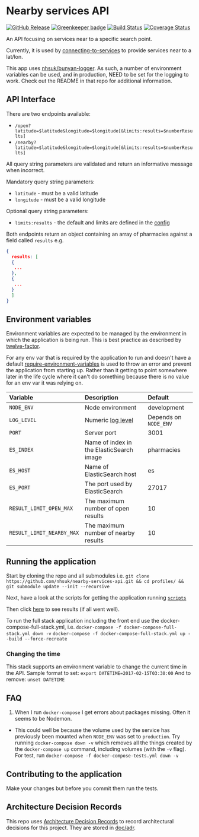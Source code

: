 # Nearby services API

[![GitHub Release](https://img.shields.io/github/release/nhsuk/nearby-services-api.svg)](https://github.com/nhsuk/nearby-services-api/releases/latest/)
[![Greenkeeper badge](https://badges.greenkeeper.io/nhsuk/nearby-services-api.svg)](https://greenkeeper.io/)
[![Build Status](https://travis-ci.org/nhsuk/nearby-services-api.svg?branch=master)](https://travis-ci.org/nhsuk/nearby-services-api)
[![Coverage Status](https://coveralls.io/repos/github/nhsuk/nearby-services-api/badge.svg)](https://coveralls.io/github/nhsuk/nearby-services-api)

An API focusing on services near to a specific search point.

Currently, it is used by [connecting-to-services](https://github.com/nhsuk/connecting-to-services)
to provide services near to a lat/lon.

This app uses [nhsuk/bunyan-logger](https://github.com/nhsuk/bunyan-logger). As
such, a number of environment variables can be used, and in production, NEED to
be set for the logging to work. Check out the README in that repo for additional
information.

## API Interface

There are two endpoints available:
- `/open?latitude=$latitude&longitude=$longitude[&limits:results=$numberResults]`
- `/nearby?latitude=$latitude&longitude=$longitude[&limits:results=$numberResults]`

All query string parameters are validated and return an informative message
when incorrect.

Mandatory query string parameters:
- `latitude` - must be a valid latitude
- `longitude` - must be a valid longitude

Optional query string parameters:
- `limits:results` - the default and limits are defined in the
  [config](config/config.js)

Both endpoints return an object containing an array of pharmacies against a
field called `results` e.g.
```json
{
  results: [
  {
   ...
  },
  {
   ...
  }
  ]
}
```

## Environment variables

Environment variables are expected to be managed by the environment in which
the application is being run. This is best practice as described by
[twelve-factor](https://12factor.net/config).

For any env var that is required by the application to run and doesn't have a
default [require-environment-variables](https://www.npmjs.com/package/require-environment-variables)
is used to throw an error and prevent the application from starting up. Rather
than it getting to point somewhere later in the life cycle where it can't do
something because there is no value for an env var it was relying on.

| Variable                  | Description                                                                                                                               | Default                |
| :------------------------ | :---------------------------------------------------------------------------------------------------------------------------------------- | :--------------------- |
| `NODE_ENV`                | Node environment                                                                                                                          | development            |
| `LOG_LEVEL`               | Numeric [log level](https://github.com/trentm/node-bunyan#levels)                                                                         | Depends on `NODE_ENV`  |
| `PORT`                    | Server port                                                                                                                               | 3001                   |
| `ES_INDEX`                | Name of index in the ElasticSearch image                                                                                                  | pharmacies             |
| `ES_HOST`                 | Name of ElasticSearch host                                                                                                                | es                     |
| `ES_PORT`                 | The port used by ElasticSearch                                                                                                            | 27017                  |
| `RESULT_LIMIT_OPEN_MAX`   | The maximum number of open results                                                                                                        | 10                     |
| `RESULT_LIMIT_NEARBY_MAX` | The maximum number of nearby results                                                                                                      | 10                     |

## Running the application

Start by cloning the repo and all submodules i.e.
`git clone https://github.com/nhsuk/nearby-services-api.git && cd profiles/ && git submodule update --init --recursive`

Next, have a look at the scripts for getting the application running
[`scripts`](scripts/)

Then click [here](http://localhost:3001/nearby?longitude=-1.0751380920410156&latitude=50.82191467285156)
to see results (if all went well).

To run the full stack application including the front end use the
docker-compose-full-stack.yml, i.e.
`docker-compose -f docker-compose-full-stack.yml down -v`
`docker-compose -f docker-compose-full-stack.yml up --build --force-recreate`

### Changing the time

This stack supports an environment variable to change the current time in the
API. Sample format to set:
`export DATETIME=2017-02-15T03:30:00`
And to remove:
`unset DATETIME`

## FAQ

1. When I run `docker-compose` I get errors about packages missing. Often it
   seems to be Nodemon.
  * This could well be because the volume used by the service has previously
    been mounted when `NODE_ENV` was set to `production`. Try running
    `docker-compose down -v` which removes all the things created by the
    `docker-compose up` command, including volumes (with the `-v` flag). For
    test, run `docker-compose -f docker-compose-tests.yml down -v`


## Contributing to the application

Make your changes but before you commit them run the tests.

## Architecture Decision Records

This repo uses
[Architecture Decision Records](http://thinkrelevance.com/blog/2011/11/15/documenting-architecture-decisions)
to record architectural decisions for this project.
They are stored in [doc/adr](doc/adr).
